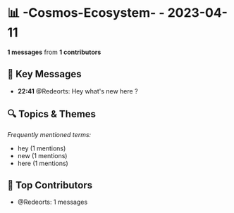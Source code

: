 # 📊 -Cosmos-Ecosystem- - 2023-04-11
**1 messages** from **1 contributors**

## 💬 Key Messages
- **22:41** @Redeorts: Hey what's new here ?

## 🔍 Topics & Themes
*Frequently mentioned terms:*
- hey (1 mentions)
- new (1 mentions)
- here (1 mentions)

## 👥 Top Contributors
- @Redeorts: 1 messages